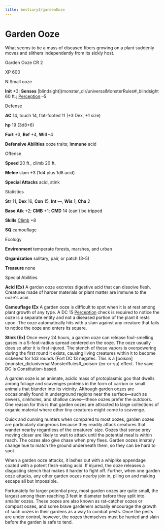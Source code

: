 ```yaml
---
title: bestiary3/gardenOoze
---
```

# Garden Ooze

What seems to be a mass of diseased fibers growing on a plant suddenly moves and slithers independently from its sickly host.

Garden Ooze CR 2

XP 600

N Small ooze

**Init** +3; **Senses** [blindsight](monster_dir/universalMonsterRules#_blindsight 60 ft.; [Perception](skill_dir/perception#_perception) –5

Defense

**AC** 14, touch 14, flat-footed 11 (+3 Dex, +1 size)

**hp** 19 (3d8+6)

**Fort** +3, **Ref** +4, **Will** –4

**Defensive Abilities** ooze traits; **Immune** acid

Offense

**Speed** 20 ft., climb 20 ft.

**Melee** slam +3 (1d4 plus 1d8 acid)

**Special Attacks** acid, stink

Statistics

**Str** 11, **Dex** 16, **Con** 15, **Int** —, **Wis** 1, **Cha** 2

**Base Atk** +2; **CMB** +1; **CMD** 14 (can't be tripped

**Skills** [Climb](skill_dir/climb#_climb) +8

**SQ** camouflage

Ecology

**Environment** temperate forests, marshes, and urban

**Organization** solitary, pair, or patch (3–5)

**Treasure** none

Special Abilities

**Acid (Ex)** A garden ooze excretes digestive acid that can dissolve flesh. Creatures made of harder materials or plant matter are immune to the ooze's acid.

**Camouflage (Ex** A garden ooze is difficult to spot when it is at rest among plant growth of any type. A DC 15 [Perception](skill_dir/perception#_perception) check is required to notice the ooze is a separate entity and not a diseased portion of the plant it rests upon. The ooze automatically hits with a slam against any creature that fails to notice the ooze and enters its square.

**Stink (Ex)** Once every 24 hours, a garden ooze can release foul-smelling gases in a 5-foot-radius spread centered on the ooze. The ooze usually does so after it is first injured. The stench of these vapors is overpowering during the first round it exists, causing living creatures within it to become sickened for 1d3 rounds (Fort DC 13 negates. This is a [poison](monster_dir/universalMonsterRules#_poison-(ex-or-su) effect. The save DC is Constitution-based.

A garden ooze is an animate, acidic mass of protoplasmic goo that dwells among foliage and scavenges proteins in the form of carrion or small animals that blunder into its vicinity. Although garden oozes are occasionally found in underground regions near the surface—such as sewers, sinkholes, and shallow caves—these oozes prefer the outdoors. One reason for this is that garden oozes are attracted to large collections of organic material where other tiny creatures might come to scavenge.

Quick and cunning hunters when compared to most oozes, garden oozes are particularly dangerous because they readily attack creatures that wander nearby regardless of the creatures' size. Oozes that sense prey moving closer are likely to wait to attack until the potential meal is within reach. The oozes also give chase when prey flees. Garden oozes innately change hue to match the ground underneath them, so they can be hard to spot.

When a garden ooze attacks, it lashes out with a whiplike appendage coated with a potent flesh-eating acid. If injured, the ooze releases a disgusting stench that makes it harder to fight off. Further, when one garden ooze attacks, any other garden oozes nearby join in, piling on and making escape all but impossible.

Fortunately for larger potential prey, most garden oozes are quite small, the largest among them reaching 3 feet in diameter before they split into smaller oozes. These oozes are also known as rat-catcher oozes or compost oozes, and some brave gardeners actually encourage the growth of such oozes in their gardens as a way to combat pests. Once the pests are under control, however, the oozes themselves must be hunted and slain before the garden is safe to tend.

